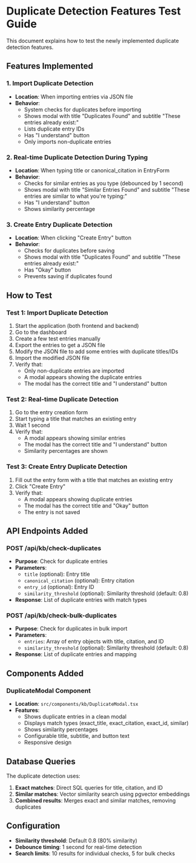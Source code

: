 # Duplicate Detection Features Test Guide

This document explains how to test the newly implemented duplicate detection features.

## Features Implemented

### 1. Import Duplicate Detection
- **Location**: When importing entries via JSON file
- **Behavior**: 
  - System checks for duplicates before importing
  - Shows modal with title "Duplicates Found" and subtitle "These entries already exist:"
  - Lists duplicate entry IDs
  - Has "I understand" button
  - Only imports non-duplicate entries

### 2. Real-time Duplicate Detection During Typing
- **Location**: When typing title or canonical_citation in EntryForm
- **Behavior**:
  - Checks for similar entries as you type (debounced by 1 second)
  - Shows modal with title "Similar Entries Found" and subtitle "These entries are similar to what you're typing:"
  - Has "I understand" button
  - Shows similarity percentage

### 3. Create Entry Duplicate Detection
- **Location**: When clicking "Create Entry" button
- **Behavior**:
  - Checks for duplicates before saving
  - Shows modal with title "Duplicates Found" and subtitle "These entries already exist:"
  - Has "Okay" button
  - Prevents saving if duplicates found

## How to Test

### Test 1: Import Duplicate Detection

1. Start the application (both frontend and backend)
2. Go to the dashboard
3. Create a few test entries manually
4. Export the entries to get a JSON file
5. Modify the JSON file to add some entries with duplicate titles/IDs
6. Import the modified JSON file
7. Verify that:
   - Only non-duplicate entries are imported
   - A modal appears showing the duplicate entries
   - The modal has the correct title and "I understand" button

### Test 2: Real-time Duplicate Detection

1. Go to the entry creation form
2. Start typing a title that matches an existing entry
3. Wait 1 second
4. Verify that:
   - A modal appears showing similar entries
   - The modal has the correct title and "I understand" button
   - Similarity percentages are shown

### Test 3: Create Entry Duplicate Detection

1. Fill out the entry form with a title that matches an existing entry
2. Click "Create Entry"
3. Verify that:
   - A modal appears showing duplicate entries
   - The modal has the correct title and "Okay" button
   - The entry is not saved

## API Endpoints Added

### POST /api/kb/check-duplicates
- **Purpose**: Check for duplicate entries
- **Parameters**:
  - `title` (optional): Entry title
  - `canonical_citation` (optional): Entry citation
  - `entry_id` (optional): Entry ID
  - `similarity_threshold` (optional): Similarity threshold (default: 0.8)
- **Response**: List of duplicate entries with match types

### POST /api/kb/check-bulk-duplicates
- **Purpose**: Check for duplicates in bulk import
- **Parameters**:
  - `entries`: Array of entry objects with title, citation, and ID
  - `similarity_threshold` (optional): Similarity threshold (default: 0.8)
- **Response**: List of duplicate entries and mapping

## Components Added

### DuplicateModal Component
- **Location**: `src/components/kb/DuplicateModal.tsx`
- **Features**:
  - Shows duplicate entries in a clean modal
  - Displays match types (exact_title, exact_citation, exact_id, similar)
  - Shows similarity percentages
  - Configurable title, subtitle, and button text
  - Responsive design

## Database Queries

The duplicate detection uses:
1. **Exact matches**: Direct SQL queries for title, citation, and ID
2. **Similar matches**: Vector similarity search using pgvector embeddings
3. **Combined results**: Merges exact and similar matches, removing duplicates

## Configuration

- **Similarity threshold**: Default 0.8 (80% similarity)
- **Debounce timing**: 1 second for real-time detection
- **Search limits**: 10 results for individual checks, 5 for bulk checks

